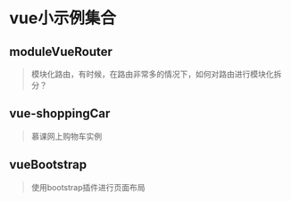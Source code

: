 # vue小示例集合

## moduleVueRouter
> 模块化路由，有时候，在路由非常多的情况下，如何对路由进行模块化拆分？

## vue-shoppingCar
> 慕课网上购物车实例

## vueBootstrap
> 使用bootstrap插件进行页面布局
